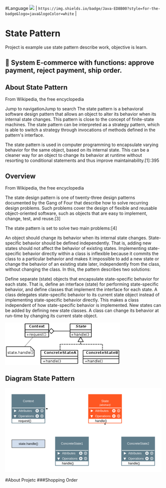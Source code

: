 
#Language
<img src="https://img.shields.io/badge/Java-ED8B00?style=for-the-badge&logo=java&logoColor=white" /> | `https://img.shields.io/badge/Java-ED8B00?style=for-the-badge&logo=java&logoColor=white` |

# State Pattern

Project is example use state pattern describe work, objective is learn.

## 🔧 System E-commerce with functions: approve payment, reject payment, ship order. 

## About State Pattern

From Wikipedia, the free encyclopedia

Jump to navigationJump to search
The state pattern is a behavioral software design pattern that allows an object to alter its behavior when its internal state changes. This pattern is close to the concept of finite-state machines. The state pattern can be interpreted as a strategy pattern, which is able to switch a strategy through invocations of methods defined in the pattern's interface.

The state pattern is used in computer programming to encapsulate varying behavior for the same object, based on its internal state. This can be a cleaner way for an object to change its behavior at runtime without resorting to conditional statements and thus improve maintainability.[1]: 395 

## Overview
From Wikipedia, the free encyclopedia

The state design pattern is one of twenty-three design patterns documented by the Gang of Four that describe how to solve recurring design problems. Such problems cover the design of flexible and reusable object-oriented software, such as objects that are easy to implement, change, test, and reuse.[3]

The state pattern is set to solve two main problems:[4]

An object should change its behavior when its internal state changes.
State-specific behavior should be defined independently. That is, adding new states should not affect the behavior of existing states.
Implementing state-specific behavior directly within a class is inflexible because it commits the class to a particular behavior and makes it impossible to add a new state or change the behavior of an existing state later, independently from the class, without changing the class. In this, the pattern describes two solutions:

Define separate (state) objects that encapsulate state-specific behavior for each state. That is, define an interface (state) for performing state-specific behavior, and define classes that implement the interface for each state.
A class delegates state-specific behavior to its current state object instead of implementing state-specific behavior directly.
This makes a class independent of how state-specific behavior is implemented. New states can be added by defining new state classes. A class can change its behavior at run-time by changing its current state object.

<img src="statepattern1.png" alt="diagram state pattern">

## Diagram State Pattern
<img src="State.png" alt="diagram state pattern">

#About Projetc
###Shopping Order



